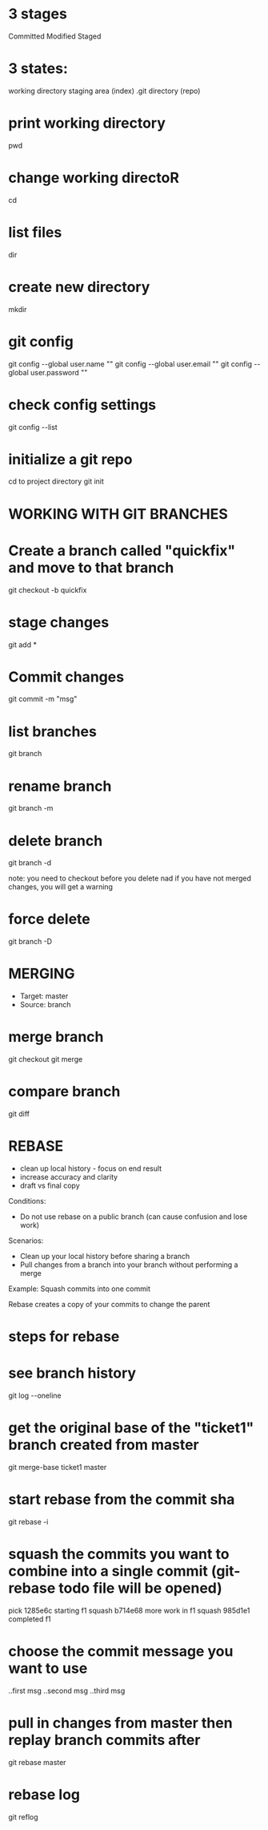 # 3 stages
Committed
Modified
Staged

# 3 states:
working directory
staging area (index)
.git directory (repo)

# print working directory
pwd

# change working directoR
cd

# list files
dir

# create new directory
mkdir

# git config
git config --global user.name ""
git config --global user.email ""
git config --global user.password ""

# check config settings
git config --list

# initialize a git repo
cd to project directory
git init


# WORKING WITH GIT BRANCHES

# Create a branch called "quickfix" and move to that branch
git checkout -b quickfix

# stage changes
git add *

# Commit changes
git commit -m "msg"

# list branches
git branch

# rename branch
git branch -m <oldname> <newname>

# delete branch
git branch -d <branch>

note: you need to checkout before you delete nad if you have not merged changes, you will get a warning

# force delete
git branch -D <branch>

# MERGING 
- Target: master 
- Source: branch

# merge branch
git checkout <target-branch>
git merge <source-branch>

# compare branch
git diff <branch1> <branch2>

# REBASE 
- clean up local history - focus on end result
- increase accuracy and clarity
- draft vs final copy

Conditions:
* Do not use rebase on a public branch (can cause confusion and lose work)

Scenarios:
- Clean up your local history before sharing a branch
- Pull changes from a branch into your branch without performing a merge

Example:
Squash commits into one commit

Rebase creates a copy of your commits to change the parent

# steps for rebase
# see branch history
git log --oneline
# get the original base of the "ticket1" branch created from master
git merge-base ticket1 master
# start rebase from the commit sha
git rebase -i <commit-sha>
# squash the commits you want to combine into a single commit (git-rebase todo file will be opened)
pick 1285e6c starting f1
squash b714e68 more work in f1
squash 985d1e1 completed f1
# choose the commit message you want to use
..first msg
..second msg
..third msg
# pull in changes from master then replay branch commits after
git rebase master

# rebase log
git reflog





